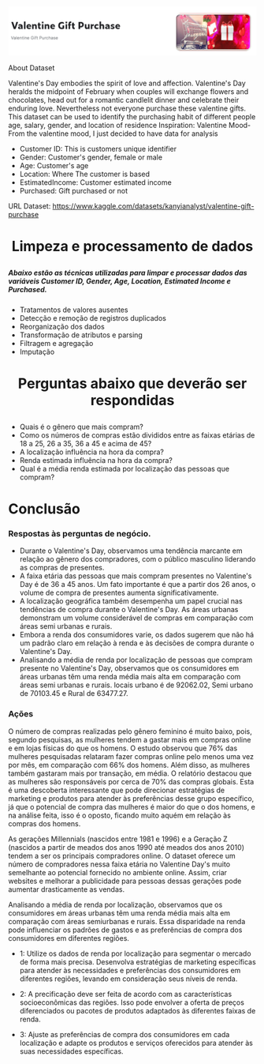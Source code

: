 ![Valentine Days](imagem\valentine.png)

About Dataset

Valentine's Day embodies the spirit of love and affection. Valentine's Day heralds the midpoint of February when couples will exchange flowers and chocolates, head out for a romantic candlelit dinner and celebrate their enduring love. Nevertheless not everyone purchase these valentine gifts.
This dataset can be used to identify the purchasing habit of different people age, salary, gender, and location of residence
Inspiration: Valentine Mood-
From the valentine mood, I just decided to have data for analysis

- Customer ID: This is customers unique identifier
- Gender: Customer's gender, female or male
- Age: Customer's age
- Location: Where The customer is based
- EstimatedIncome: Customer estimated income
- Purchased: Gift purchased or not

URL Dataset: https://www.kaggle.com/datasets/kanyianalyst/valentine-gift-purchase

# <p align="center"><strong>Limpeza e processamento de dados</strong></p>

##### Abaixo estão as técnicas utilizadas para limpar e processar dados das variáveis Customer ID, Gender, Age, Location, Estimated Income e Purchased.

- Tratamentos de valores ausentes
- Detecção e remoção de registros duplicados
- Reorganização dos dados
- Transformação de atributos e parsing
- Filtragem e agregação
- Imputação


# <p align="center"><strong>Perguntas abaixo que deverão ser respondidas</strong></p>

- Quais é o gênero que mais compram?
- Como os números de compras estão divididos entre as faixas etárias de 18 a 25, 26 a 35, 36 a 45 e acima de 45?
- A localização influência na hora da compra?
- Renda estimada influência na hora da compra? 
- Qual é a média renda estimada por localização das pessoas que compram?

# Conclusão

### Respostas às perguntas de negócio.

- Durante o Valentine's Day, observamos uma tendência marcante em relação ao gênero dos compradores, com o público masculino liderando as compras de presentes. 
- A faixa etária das pessoas que mais compram presentes no Valentine's Day é de 36 a 45 anos. Um fato importante é que a partir dos 26 anos, o volume de compra de presentes aumenta significativamente.
- A localização geográfica também desempenha um papel crucial nas tendências de compra durante o Valentine's Day. As áreas urbanas demonstram um volume considerável de compras em comparação com áreas semi urbanas e rurais. 
- Embora a renda dos consumidores varie, os dados sugerem que não há um padrão claro em relação à renda e às decisões de compra durante o Valentine's Day. 
- Analisando a média de renda por localização de pessoas que compram presente no Valentine's Day, observamos que os consumidores em áreas urbanas têm uma renda média mais alta em comparação com áreas semi urbanas e rurais. locais urbano é de 92062.02, Semi urbano de 70103.45 e Rural de 63477.27.

### Ações
O número de compras realizadas pelo gênero feminino é muito baixo, pois, segundo pesquisas, as mulheres tendem a gastar mais em compras online e em lojas físicas do que os homens. O estudo observou que 76% das mulheres pesquisadas relataram fazer compras online pelo menos uma vez por mês, em comparação com 66% dos homens. Além disso, as mulheres também gastaram mais por transação, em média. O relatório destacou que as mulheres são responsáveis por cerca de 70% das compras globais. Esta é uma descoberta interessante que pode direcionar estratégias de marketing e produtos para atender às preferências desse grupo específico, já que o potencial de compra das mulheres é maior do que o dos homens, e na análise feita, isso é o oposto, ficando muito aquém em relação às compras dos homens.

As gerações Millennials (nascidos entre 1981 e 1996) e a Geração Z (nascidos a partir de meados dos anos 1990 até meados dos anos 2010) tendem a ser os principais compradores online. O dataset oferece um número de compradores nessa faixa etária no Valentine Day's muito semelhante ao potencial fornecido no ambiente online. Assim, criar websites e melhorar a publicidade para pessoas dessas gerações pode aumentar drasticamente as vendas.

Analisando a média de renda por localização, observamos que os consumidores em áreas urbanas têm uma renda média mais alta em comparação com áreas semiurbanas e rurais. Essa disparidade na renda pode influenciar os padrões de gastos e as preferências de compra dos consumidores em diferentes regiões.

- 1: Utilize os dados de renda por localização para segmentar o mercado de forma mais precisa. Desenvolva estratégias de marketing específicas para atender às necessidades e preferências dos consumidores em diferentes regiões, levando em consideração seus níveis de renda.

- 2: A precificação deve ser feita de acordo com as características socioeconômicas das regiões. Isso pode envolver a oferta de preços diferenciados ou pacotes de produtos adaptados às diferentes faixas de renda.

- 3: Ajuste as preferências de compra dos consumidores em cada localização e adapte os produtos e serviços oferecidos para atender às suas necessidades específicas.